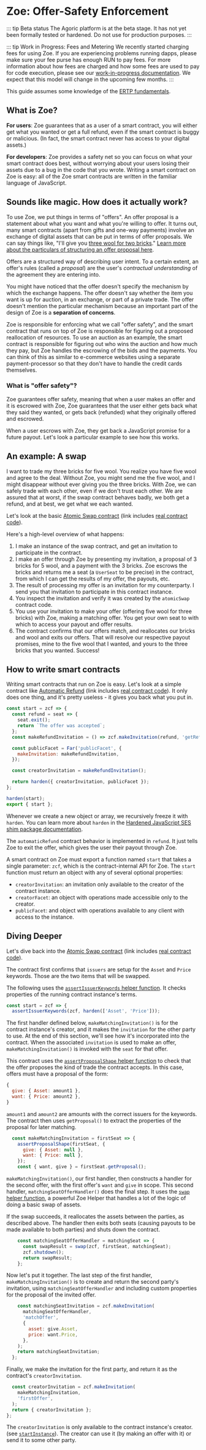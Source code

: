 # Zoe: Offer-Safety Enforcement

<Zoe-Version/>

::: tip Beta status
The Agoric platform is at the beta stage. It has not yet been formally tested
or hardened. Do not use for production purposes.
:::

::: tip Work in Progress: Fees and Metering
We recently started
charging fees for using Zoe. If you are experiencing problems running
dapps, please make sure your fee purse has enough RUN to pay fees. For
more information about how fees are charged and how some fees are used
to pay for code execution, please see our [work-in-progress
documentation](/zoe/api/fees-and-metering.md). We expect that this model will change in the upcoming
few months. 
:::

This guide assumes some knowledge of the [ERTP
fundamentals](../../ertp/guide/).

## What is Zoe?

__For users__: Zoe guarantees that as a user of a smart contract, you
will either get what you wanted or get a full refund, even if the
smart contract is buggy or malicious. (In fact, the smart contract
never has access to your digital assets.)

__For developers__: Zoe provides a safety net so you can focus on what
your smart contract does best, without worrying about your users
losing their assets due to a bug in the code that you wrote. Writing a
smart contract on Zoe is easy: all of the Zoe smart contracts are
written in the familiar language of JavaScript.

## Sounds like magic. How does it actually work?

To use Zoe, we put things in terms of "offers". An offer proposal is a
statement about what you want and what you're willing to offer. It
turns out, many smart contracts (apart from gifts and one-way
payments) involve an exchange of digital assets that can be put in
terms of offer proposals. We
can say things like, "I'll give you [three wool for two
bricks](https://en.wikipedia.org/wiki/Catan)." [Learn more about the
particulars of structuring an offer proposal here](./proposal.md).

Offers are a structured way of describing user intent. To a certain
extent, an offer's rules (called a *proposal*) are the user's
*contractual understanding* of the agreement they are entering into.

You might have noticed that the offer doesn't specify the mechanism by
which the exchange happens. The offer doesn't say whether the item you
want is up for auction, in an exchange, or part of a private trade.
The offer doesn't mention the particular mechanism because an
important part of the design of Zoe is a __separation of concerns__.

Zoe is responsible for enforcing what we call "offer safety", and the
smart contract that runs on top of Zoe is responsible for figuring out
a proposed reallocation of resources. To use an auction as an example,
the smart contract is responsible for figuring out who wins the
auction and how much they pay, but Zoe handles the escrowing of the
bids and the payments. You can think of this as similar to e-commerce
websites using a separate payment-processor so that they don't have to
handle the credit cards themselves.

### What is "offer safety"?

Zoe guarantees offer safety, meaning that when a user makes an offer
and it is escrowed with Zoe, Zoe guarantees that the user either
gets back what they said they wanted, or gets back (refunded) what they
originally offered and escrowed.

When a user escrows with Zoe, they get back
a JavaScript promise for a future payout. Let's
look a particular example to see how this works.

## An example: A swap

I want to trade my three bricks for five wool. You realize you have
five wool and agree to the deal. Without Zoe, you might send
me the five wool, and I might disappear without ever giving you the
three bricks. With Zoe, we can safely trade with each other,
even if we don't trust each other. We are assured that at worst, if
the swap contract behaves badly, we both get a refund, and at
best, we get what we each wanted.

Let's look at the basic [Atomic Swap contract](/zoe/guide/contracts/atomic-swap.md)
(link includes [real contract code](https://github.com/Agoric/agoric-sdk/blob/f29591519809dbadf19db0a26f38704d87429b89/packages/zoe/src/contracts/atomicSwap.js)).

Here's a high-level overview of what happens:
1. I make an instance of the swap contract, and get an invitation to
   participate in the contract.
2. I make an offer through Zoe by presenting my invitation, a proposal
   of 3 bricks for 5 wool, and a payment with the 3 bricks. Zoe escrows
   the bricks and returns me a seat (a `UserSeat` to be precise) in the
   contract, from which I can get the results of my offer, the payouts, etc.
3. The result of processing my offer is an invitation for my counterparty.
   I send you that invitation to participate in this contract instance.
4. You inspect the invitation and verify it was created by the
   `atomicSwap` contract code.
5. You use your invitation to make your offer (offering five wool for
   three bricks) with Zoe, making a matching offer. You get your own seat
   to with which to access your payout and offer results.
6. The contract confirms that our offers match, and reallocates our bricks
   and wool and exits our offers. That will resolve our respective payout
   promises, mine to the five wool that I wanted, and yours to the three
   bricks that you wanted. Success!

## How to write smart contracts

Writing smart contracts that run on Zoe is easy. Let's look
at a simple contract like [Automatic Refund](/zoe/guide/contracts/automatic-refund.md)
(link includes [real contract
code](https://github.com/Agoric/agoric-sdk/blob/4e0aece631d8310c7ab8ef3f46fad8981f64d208/packages/zoe/src/contracts/automaticRefund.js)).
It only does one thing, and it's pretty useless - it gives you back what you put in.

```js
const start = zcf => {
  const refund = seat => {
    seat.exit();
    return `The offer was accepted`;
  };
  const makeRefundInvitation = () => zcf.makeInvitation(refund, 'getRefund');

  const publicFacet = Far('publicFacet', {
    makeInvitation: makeRefundInvitation,
  });

  const creatorInvitation = makeRefundInvitation();

  return harden({ creatorInvitation, publicFacet });
};

harden(start);
export { start };
```
Whenever we create a new object or array, we recursively
freeze it with `harden`. You can learn more about `harden` in the
[Hardened JavaScript SES shim package
documentation](https://github.com/endojs/endo/blob/master/packages/ses/README.md).

The `automaticRefund` contract behavior is implemented in `refund`.
It just tells Zoe to exit the offer, which gives the user their payout
through Zoe.

A smart contract on Zoe must export a function named `start` that
takes a single parameter: `zcf`, which is the contract-internal API
for Zoe. The `start` function must return an object with any of
several optional properties:
- `creatorInvitation`: an invitation only available to the creator of the contract instance.
- `creatorFacet`: an object with operations made accessible only to the creator.
- `publicFacet`: and object with operations available to any client with access to the instance.

## Diving Deeper

Let's dive back into the [Atomic Swap contract](/zoe/guide/contracts/atomic-swap.md)
(link includes [real contract code](https://github.com/Agoric/agoric-sdk/blob/f29591519809dbadf19db0a26f38704d87429b89/packages/zoe/src/contracts/atomicSwap.js)).

The contract first confirms that `issuers` are setup for the `Asset` and `Price` keywords. Those are the two items that will be swapped.

The following uses the [`assertIssuerKeywords` helper function](../api/zoe-helpers.md#assertissuerkeywords-zcf-keywords). It
checks properties of the running contract instance's terms.
```js
const start = zcf => {
  assertIssuerKeywords(zcf, harden(['Asset', 'Price']));
```

The first handler defined below, `makeMatchingInvitation()` is for the contract instance's creator, and it
makes the `invitation` for the other party to use. At the end of this section, we'll see how it's incorporated into
the contract. When the associated `invitation` is used to make an offer, `makeMatchingInvitation()` is invoked
with the `seat` for that offer. 

This contract uses the
[`assertProposalShape` helper function](../api/zoe-helpers.md#assertproposalshape-seat-expected) to 
check that the offer proposes the kind of trade the contract accepts. In this case, offers must
have a proposal of the form:
```js
{
  give: { Asset: amount1 },
  want: { Price: amount2 },
}
```
`amount1` and `amount2` are amounts with the correct issuers for the keywords.
The contract then uses `getProposal()` to extract the properties of the proposal for later matching.
```js
  const makeMatchingInvitation = firstSeat => {
    assertProposalShape(firstSeat, {
      give: { Asset: null },
      want: { Price: null },
    });
    const { want, give } = firstSeat.getProposal();
```

`makeMatchingInvitation()`, our first handler, then constructs a handler for the second offer,
with the first offer's `want` and `give` in scope. This second
handler, `matchingSeatOfferHandler()` does the final step.
It uses the [`swap` helper  function](../api/zoe-helpers.md#swap-zcf-leftseat-rightseat),
a powerful Zoe Helper that handles a lot of the logic of doing a basic swap of assets.

If the swap succeeds, it reallocates the assets between the parties, as described above. The handler then exits 
both seats (causing payouts to be made available to both parties) and shuts down the contract.
```js
    const matchingSeatOfferHandler = matchingSeat => {
      const swapResult = swap(zcf, firstSeat, matchingSeat);
      zcf.shutdown();
      return swapResult;
    };
```
Now let's put it together. The last step of the first handler, `makeMatchingInvitation()`
is to create and return the second party's invitation, using
`matchingSeatOfferHandler` and including custom properties for the proposal of the invited offer.
```js
    const matchingSeatInvitation = zcf.makeInvitation(
      matchingSeatOfferHandler,
      'matchOffer',
      {
        asset: give.Asset,
        price: want.Price,
      },
    );
    return matchingSeatInvitation;
  };
```
Finally, we make the invitation for the first party, and return it as
the contract's `creatorInvitation`.
```js
  const creatorInvitation = zcf.makeInvitation(
    makeMatchingInvitation,
    'firstOffer',
  );
  return { creatorInvitation };
};
```
The `creatorInvitation` is only available to the contract instance's creator.
(see [`startInstance`](../api/zoe.md#e-zoe-startinstance-installation-issuerkeywordrecord-terms)).
The creator can use it (by making an offer with it) or send it to some other party.
